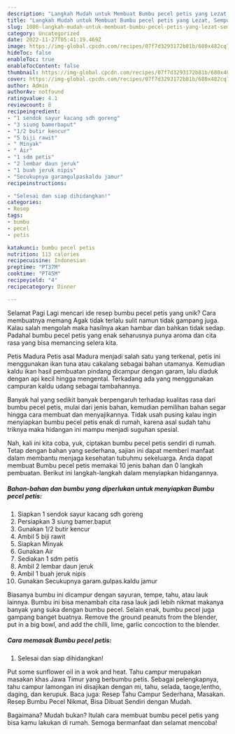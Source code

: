 ```yaml
---
description: "Langkah Mudah untuk Membuat Bumbu pecel petis yang Lezat, Sempurna"
title: "Langkah Mudah untuk Membuat Bumbu pecel petis yang Lezat, Sempurna"
slug: 1086-langkah-mudah-untuk-membuat-bumbu-pecel-petis-yang-lezat-sempurna
category: Uncategorized
date: 2022-11-27T05:41:19.469Z
image: https://img-global.cpcdn.com/recipes/07f7d3293172b81b/680x482cq70/bumbu-pecel-petis-foto-resep-utama.jpg
hideToc: false
enableToc: true
enableTocContent: false
thumbnail: https://img-global.cpcdn.com/recipes/07f7d3293172b81b/680x482cq70/bumbu-pecel-petis-foto-resep-utama.jpg
cover: https://img-global.cpcdn.com/recipes/07f7d3293172b81b/680x482cq70/bumbu-pecel-petis-foto-resep-utama.jpg
author: Admin
authorAv: notfound
ratingvalue: 4.1
reviewcount: 8
recipeingredient:
- "1 sendok sayur kacang sdh goreng"
- "3 siung bamerbaput"
- "1/2 butir kencur"
- "5 biji rawit"
- " Minyak"
- " Air"
- "1 sdm petis"
- "2 lembar daun jeruk"
- "1 buah jeruk nipis"
- "Secukupnya garamgulpaskaldu jamur"
recipeinstructions:

- "Selesai dan siap dihidangkan!"
categories:
- Resep
tags:
- bumbu
- pecel
- petis

katakunci: bumbu pecel petis 
nutrition: 113 calories
recipecuisine: Indonesian
preptime: "PT37M"
cooktime: "PT45M"
recipeyield: "4"
recipecategory: Dinner

---
```



Selamat Pagi Lagi mencari ide resep bumbu pecel petis yang unik? Cara membuatnya memang Agak tidak terlalu sulit namun tidak gampang juga. Kalau salah mengolah maka hasilnya akan hambar dan bahkan tidak sedap. Padahal bumbu pecel petis yang enak seharusnya punya aroma dan cita rasa yang bisa memancing selera kita.


Petis Madura Petis asal Madura menjadi salah satu yang terkenal, petis ini menggunakan ikan tuna atau cakalang sebagai bahan utamanya. Kemudian kaldu ikan hasil pembuatan pindang dicampur dengan garam, lalu diaduk dengan api kecil hingga mengental. Terkadang ada yang menggunakan campuran kaldu udang sebagai tambahannya.

Banyak hal yang sedikit banyak berpengaruh terhadap kualitas rasa dari bumbu pecel petis, mulai dari jenis bahan, kemudian pemilihan bahan segar hingga cara membuat dan menyajikannya. Tidak usah pusing kalau ingin menyiapkan bumbu pecel petis enak di rumah, karena asal sudah tahu triknya maka hidangan ini mampu menjadi suguhan spesial.


Nah, kali ini kita coba, yuk, ciptakan bumbu pecel petis sendiri di rumah. Tetap dengan bahan yang sederhana, sajian ini dapat memberi manfaat dalam membantu menjaga kesehatan tubuhmu sekeluarga. Anda dapat membuat Bumbu pecel petis memakai 10 jenis bahan dan 0 langkah pembuatan. Berikut ini langkah-langkah dalam menyiapkan hidangannya.

<!--inarticleads1-->

##### Bahan-bahan dan bumbu yang diperlukan untuk menyiapkan Bumbu pecel petis:

1. Siapkan 1 sendok sayur kacang sdh goreng
1. Persiapkan 3 siung bamer.baput
1. Gunakan 1/2 butir kencur
1. Ambil 5 biji rawit
1. Siapkan  Minyak
1. Gunakan  Air
1. Sediakan 1 sdm petis
1. Ambil 2 lembar daun jeruk
1. Ambil 1 buah jeruk nipis
1. Gunakan Secukupnya garam.gulpas.kaldu jamur


Biasanya bumbu ini dicampur dengan sayuran, tempe, tahu, atau lauk lainnya. Bumbu ini bisa menambah cita rasa lauk jadi lebih nikmat makanya banyak yang suka dengan bumbu pecel. Selain enak, bumbu pecel juga gampang banget buatnya. Remove the ground peanuts from the blender, put in a big bowl, and add the chilli, lime, garlic concoction to the blender. 

<!--inarticleads2-->

##### Cara memasak Bumbu pecel petis:


1. Selesai dan siap dihidangkan!

Put some sunflower oil in a wok and heat. Tahu campur merupakan masakan khas Jawa Timur yang berbumbu petis. Sebagai pelengkapnya, tahu campur lamongan ini disajikan dengan mi, tahu, selada, taoge,lentho, daging, dan kerupuk. Baca juga: Resep Tahu Campur Sederhana, Masakan. Resep Bumbu Pecel Nikmat, Bisa Dibuat Sendiri dengan Mudah. 

Bagaimana? Mudah bukan? Itulah cara membuat bumbu pecel petis yang bisa kamu lakukan di rumah. Semoga bermanfaat dan selamat mencoba!
